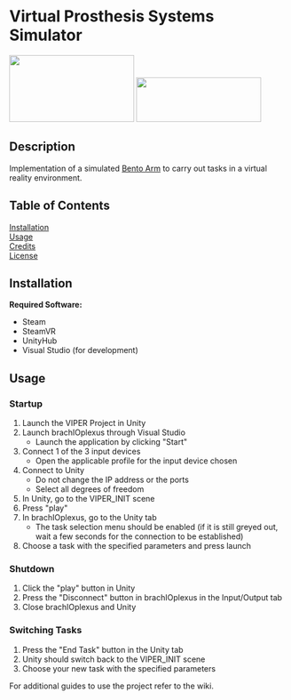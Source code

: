 # Virtual Prosthesis Systems Simulator
<p>
    <img width="225" height="120" src="https://github.com/Gnarlywhale/VR-Bento-Arm/blob/master/img/logo.png"></img>
    <img width="225" height="80" src="https://github.com/Gnarlywhale/VR-Bento-Arm/blob/master/img/blinclogo.png">
</p>

## Description
Implementation of a simulated [Bento Arm](https://blincdev.ca/the-bento-arm/overview/) to carry 
out tasks in a virtual reality environment. 

## Table of Contents 
[Installation](#installation)<br/>
[Usage](#usage)<br/>
[Credits](#credits)<br/>
[License](#licesne)<br/>
## Installation
**Required Software:**
- Steam
- SteamVR
- UnityHub
- Visual Studio (for development) 
## Usage 
### Startup
1) Launch the VIPER Project in Unity 
2) Launch brachIOplexus through Visual Studio 
    - Launch the application by clicking "Start" 
3) Connect 1 of the 3 input devices 
    - Open the applicable profile for the input device chosen 
4) Connect to Unity
    - Do not change the IP address or the ports
    - Select all degrees of freedom 
5) In Unity, go to the VIPER_INIT scene 
6) Press "play" 
7) In brachIOplexus, go to the Unity tab 
    - The task selection menu should be enabled (if it is still greyed out, wait a few seconds for the connection to be established) 
8) Choose a task with the specified parameters and press launch 

### Shutdown
1) Click the "play" button in Unity 
2) Press the "Disconnect" button in brachIOplexus in the Input/Output tab 
3) Close brachIOplexus and Unity 

### Switching Tasks 
1) Press the "End Task" button in the Unity tab 
2) Unity should switch back to the VIPER_INIT scene 
3) Choose your new task with the specified parameters 

For additional guides to use the project refer to the wiki. 
